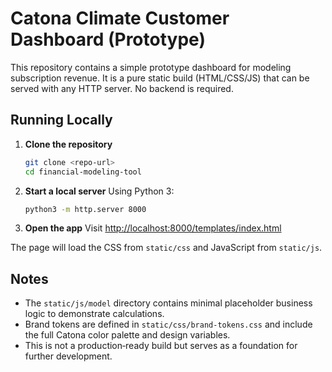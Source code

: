 # Catona Climate Customer Dashboard (Prototype)

This repository contains a simple prototype dashboard for modeling subscription revenue. It is a pure static build (HTML/CSS/JS) that can be served with any HTTP server. No backend is required.

## Running Locally

1. **Clone the repository**
   ```bash
   git clone <repo-url>
   cd financial-modeling-tool
   ```
2. **Start a local server**
   Using Python 3:
   ```bash
   python3 -m http.server 8000
   ```
3. **Open the app**
   Visit [http://localhost:8000/templates/index.html](http://localhost:8000/templates/index.html)

The page will load the CSS from `static/css` and JavaScript from `static/js`.

## Notes

- The `static/js/model` directory contains minimal placeholder business logic to demonstrate calculations.
- Brand tokens are defined in `static/css/brand-tokens.css` and include the full Catona color palette and design variables.
- This is not a production‑ready build but serves as a foundation for further development.
